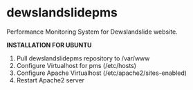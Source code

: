 # dewslandslidepms
Performance Monitoring System for Dewslandslide website.

**INSTALLATION FOR UBUNTU**
1. Pull dewslandslidepms repository to /var/www
2. Configure Virtualhost for pms (/etc/hosts)
3. Configure Apache Virtualhost (/etc/apache2/sites-enabled)
4. Restart Apache2 server
